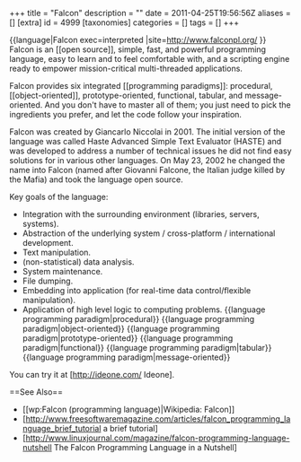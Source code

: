 +++
title = "Falcon"
description = ""
date = 2011-04-25T19:56:56Z
aliases = []
[extra]
id = 4999
[taxonomies]
categories = []
tags = []
+++

{{language|Falcon
exec=interpreted
|site=http://www.falconpl.org/
}}
Falcon is an [[open source]], simple, fast, and powerful programming language, easy to learn and to feel comfortable with, and a scripting engine ready to empower mission-critical multi-threaded applications.

Falcon provides six integrated [[programming paradigms]]: procedural, [[object-oriented]], prototype-oriented, functional, tabular, and message-oriented. And you don't have to master all of them; you just need to pick the ingredients you prefer, and let the code follow your inspiration.

Falcon was created by Giancarlo Niccolai in 2001. The initial version of the language was called Haste Advanced Simple Text Evaluator (HASTE) and was developed to address a number of technical issues he did not find easy solutions for in various other languages. On May 23, 2002 he changed the name into Falcon (named after Giovanni Falcone, the Italian judge killed by the Mafia) and took the language open source.

Key goals of the language:
* Integration with the surrounding environment (libraries, servers, systems).
* Abstraction of the underlying system / cross-platform / international development.
* Text manipulation.
* (non-statistical) data analysis.
* System maintenance.
* File dumping.
* Embedding into application (for real-time data control/flexible manipulation).
* Application of high level logic to computing problems.
{{language programming paradigm|procedural}}
{{language programming paradigm|object-oriented}}
{{language programming paradigm|prototype-oriented}}
{{language programming paradigm|functional}}
{{language programming paradigm|tabular}}
{{language programming paradigm|message-oriented}}

You can try it at [http://ideone.com/ Ideone].

==See Also==
* [[wp:Falcon (programming language)|Wikipedia: Falcon]]
* [http://www.freesoftwaremagazine.com/articles/falcon_programming_language_brief_tutorial a brief tutorial]
* [http://www.linuxjournal.com/magazine/falcon-programming-language-nutshell The Falcon Programming Language in a Nutshell]
